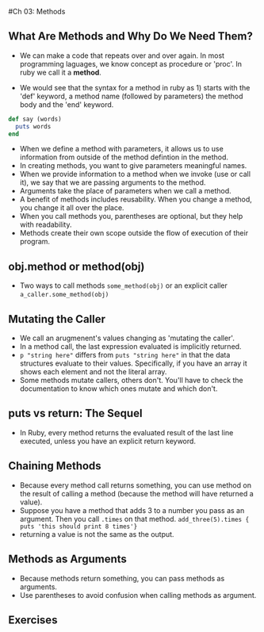 
#Ch 03: Methods



## What Are Methods and Why Do We Need Them? ##
* We can make a code that repeats over and over again. In most programming laguages, we know concept as procedure or 'proc'. In ruby we call it a **method**.

* We would see that the syntax for a method in ruby as 1) starts with the 'def' keyword, a method name (followed by parameters) the method body and the 'end' keyword.

```ruby
def say (words)
  puts words
end
```

* When we define a method with parameters, it allows us to use information from outside of the method defintion in the method.
* In creating methods, you want to give parameters meaningful names.
* When we provide information to a method when we invoke (use or call it), we say that we are passing arguments to the method. 
* Arguments take the place of parameters when we call a method.
* A benefit of methods includes reusability. When you change a method, you change it all over the place.
* When you call methods you, parentheses are optional, but they help with readability.
* Methods create their own scope outside the flow of execution of their program.

## obj.method or method(obj) ##

* Two ways to call methods `some_method(obj)` or an explicit caller `a_caller.some_method(obj)`


## Mutating the Caller ##

* We call an arugmenent's values changing as 'mutating the caller'.
* In a method call, the last expression evaluated is implicitly returned.
* `p "string here"` differs from `puts "string here"` in that the data structures evaluate to their values. Specifically, if you have an array it shows each element and not the literal array.
* Some methods mutate callers, others don't. You'll have to check the documentation to know which ones mutate and which don't.

## puts vs return: The Sequel ##

* In Ruby, every method returns the evaluated result of the last line executed, unless you have an explicit return keyword.

## Chaining Methods ##

* Because every method call returns something, you can use method on the result of calling a method (because the method will have returned a value).
* Suppose you have a method that adds 3 to a number you pass as an argument. Then you call `.times` on that method.
`add_three(5).times { puts 'this should print 8 times'}`
* returning a value is not the same as the output.

## Methods as Arguments ##

* Because methods return something, you can pass methods as arguments.
* Use parentheses to avoid confusion when calling methods as argument.

## Exercises ##